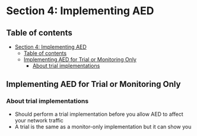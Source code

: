 # Section 4: Implementing AED

## Table of contents

- [Section 4: Implementing AED](#section-4-implementing-aed)
  - [Table of contents](#table-of-contents)
  - [Implementing AED for Trial or Monitoring Only](#implementing-aed-for-trial-or-monitoring-only)
    - [About trial implementations](#about-trial-implementations)



## Implementing AED for Trial or Monitoring Only

### About trial implementations

- Should perform a trial implementation before you allow AED to affect your network traffic
- A trial is the same as a monitor-only implementation but it can show you